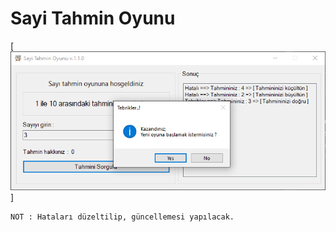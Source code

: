 # Sayi Tahmin Oyunu

[![](https://github.com/TurkoBey/Sayi_Tahmin_Oyunu/blob/master/gorsel/gorsel.PNG)]


```sh
NOT : Hataları düzeltilip, güncellemesi yapılacak.
```
